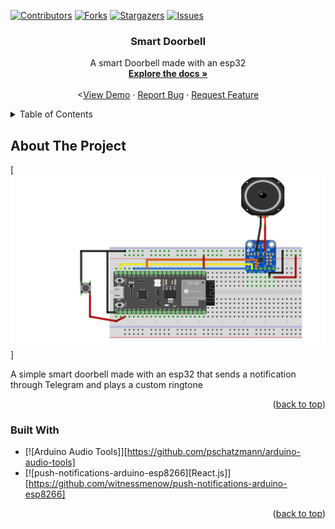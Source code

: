 <!-- Improved compatibility of back to top link: See: https://github.com/othneildrew/Best-README-Template/pull/73 -->
<a name="readme-top"></a>
<!--
*** Thanks for checking out the Best-README-Template. If you have a suggestion
*** that would make this better, please fork the repo and create a pull request
*** or simply open an issue with the tag "enhancement".
*** Don't forget to give the project a star!
*** Thanks again! Now go create something AMAZING! :D
-->



<!-- PROJECT SHIELDS -->
<!--
*** I'm using markdown "reference style" links for readability.
*** Reference links are enclosed in brackets [ ] instead of parentheses ( ).
*** See the bottom of this document for the declaration of the reference variables
*** for contributors-url, forks-url, etc. This is an optional, concise syntax you may use.
*** https://www.markdownguide.org/basic-syntax/#reference-style-links
-->
[![Contributors][contributors-shield]][contributors-url]
[![Forks][forks-shield]][forks-url]
[![Stargazers][stars-shield]][stars-url]
[![Issues][issues-shield]][issues-url]



<!-- PROJECT LOGO -->

<h3 align="center">Smart Doorbell</h3>

  <p align="center">
    A smart Doorbell made with an esp32
    <br />
    <a href="https://github.com/SkillFLame/Smart-Doorbell"><strong>Explore the docs »</strong></a>
    <br />
    <br />
    <<a href="#about-the-project">View Demo</a>
    ·
    <a href="https://github.com/SkillFlame/Smart-Doorbell/issues/new">Report Bug</a>
    ·
    <a href="https://github.com/SkillFlame/Smart-Doorbell/issues/new">Request Feature</a>
  </p>
</div>



<!-- TABLE OF CONTENTS -->
<details>
  <summary>Table of Contents</summary>
  <ol>
    <li>
      <a href="#about-the-project">About The Project</a>
      <ul>
        <li><a href="#built-with">Built With</a></li>
      </ul>
    </li>
  </ol>
</details>



<!-- ABOUT THE PROJECT -->
## About The Project

[![Product Name Screen Shot][product-screenshot]]

A simple smart doorbell made with an esp32 that sends a notification through Telegram and plays a custom ringtone

<p align="right">(<a href="#readme-top">back to top</a>)</p>



### Built With

* [![Arduino Audio Tools]][https://github.com/pschatzmann/arduino-audio-tools]
* [![push-notifications-arduino-esp8266][React.js]][https://github.com/witnessmenow/push-notifications-arduino-esp8266]

<p align="right">(<a href="#readme-top">back to top</a>)</p>



<!-- MARKDOWN LINKS & IMAGES -->
<!-- https://www.markdownguide.org/basic-syntax/#reference-style-links -->
[contributors-shield]: https://img.shields.io/github/contributors/SkillFLame/Smart-Doorbell.svg?style=for-the-badge
[contributors-url]: https://github.com/SkillFLame/Smart-Doorbell/graphs/contributors
[forks-shield]: https://img.shields.io/github/forks/SkillFLame/Smart-Doorbell.svg?style=for-the-badge
[forks-url]: https://github.com/SkillFLame/Smart-Doorbell/network/members
[stars-shield]: https://img.shields.io/github/stars/SkillFLame/Smart-Doorbell.svg?style=for-the-badge
[stars-url]: https://github.com/SkillFLame/Smart-Doorbell/stargazers
[issues-shield]: https://img.shields.io/github/issues/SkillFLame/Smart-Doorbell.svg?style=for-the-badge
[issues-url]: https://github.com/SkillFlame/Smart-Doorbell/issues/new
[product-screenshot]: images/screenshot.png

